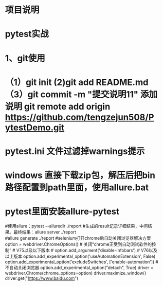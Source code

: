 #  项目说明
#  pytest实战

# 1、git使用
#  （1）git init (2)git add README.md  （3）git commit -m "提交说明11" 添加说明 git remote add origin https://github.com/tengzejun508/PytestDemo.git
# pytest.ini 文件过滤掉warnings提示
# windows 直接下载zip包，解压后把bin路径配置到path里面，使用allure.bat
# pytest里面安装allure-pytest
#使用allure：pytest --alluredir ./report
#生成的result记录详细结果，中间结果。最终结果：allure server ./report    
#allure generate ./report
#selenium打开chrome后自动关闭浏览器解决方案
    option = webdriver.ChromeOptions()
    # 关闭“chrome正受到自动测试软件的控制”
    # V75以及以下版本
    # option.add_argument('disable-infobars')
    # V76以及以上版本
    option.add_experimental_option('useAutomationExtension', False)
    option.add_experimental_option('excludeSwitches', ['enable-automation'])
    # 不自动关闭浏览器
    option.add_experimental_option("detach", True)
    driver = webdriver.Chrome(chrome_options=option)
    driver.maximize_window()
    driver.get("https://www.baidu.com")